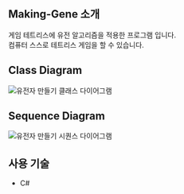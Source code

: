 ## Making-Gene 소개
게임 테트리스에 유전 알고리즘을 적용한 프로그램 입니다.  
컴퓨터 스스로 테트리스 게임을 할 수 있습니다.

## Class Diagram
![유전자 만들기 클래스 다이어그램](https://user-images.githubusercontent.com/45892592/62938338-d6d86600-be09-11e9-9609-10f981616659.png)

## Sequence Diagram
![유전자 만들기 시퀀스 다이어그램](https://user-images.githubusercontent.com/45892592/62938484-2323a600-be0a-11e9-83b8-3cb30bc74552.png)

## 사용 기술
- C#
